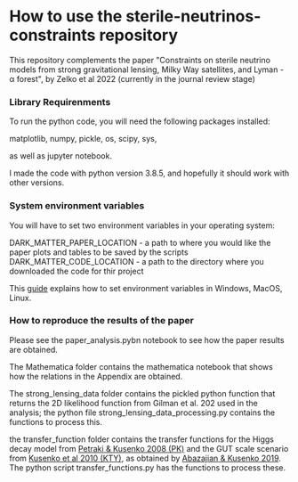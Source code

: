 # How to use the sterile-neutrinos-constraints repository
This repository complements the paper "Constraints on sterile neutrino models from strong gravitational lensing, Milky Way
satellites, and Lyman - α forest", by Zelko et al 2022 (currently in the journal review stage)

### Library Requirenments


To run the python code,  you will need the following packages installed:

matplotlib, numpy, pickle, os, scipy, sys,

as well as jupyter notebook.

I made the code with python version 3.8.5, and hopefully it should work with other versions.

### System environment variables
You will have to set two environment variables in your operating system:

DARK_MATTER_PAPER_LOCATION - a path to where you would like the paper plots and tables to be saved by the scripts
DARK_MATTER_CODE_LOCATION - a path to the directory where you downloaded the code for thir project

This [guide](https://www.twilio.com/blog/2017/01/how-to-set-environment-variables.html) explains how to set environment variables in Windows, MacOS, Linux.


### How to reproduce the results of the paper

Please see the paper_analysis.pybn notebook to see how the paper results are obtained.

The Mathematica folder contains the mathematica notebook that shows how the relations in the Appendix are obtained.

The strong_lensing_data folder contains the pickled python function that returns the 2D likelihood function from Gilman et al. 202 used in the analysis; the python file strong_lensing_data_processing.py contains the functions to process this.

the transfer_function folder contains the transfer functions for the Higgs decay model from [Petraki & Kusenko 2008 (PK)](https://ui.adsabs.harvard.edu/abs/2008PhRvD..77f5014P/abstract) and the GUT scale scenario from [Kusenko et al 2010 (KTY)](https://ui.adsabs.harvard.edu/abs/2010PhLB..693..144K/abstract), as obtained by [Abazajian & Kusenko 2019](https://arxiv.org/abs/1907.11696). The python script transfer_functions.py has the functions to process these.
